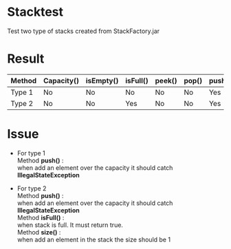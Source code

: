 # Stacktest

Test two type of stacks created from StackFactory.jar

# Result

| Method  | Capacity() | isEmpty() | isFull() | peek() | pop() | push() | size() |
|---------|------------|-----------|----------|--------|-------|--------|--------|
| Type 1  | No         | No        | No       | No     | No    | Yes    | No     |
| Type 2  | No         | No        | Yes      | No     | No    | Yes    | Yes    |

# Issue
- For type 1 <br>
Method <b>push()</b> :<br>
when add an element over the capacity it should catch <b>IllegalStateException</b>

- For type 2<br>
Method <b>push()</b> :<br>
when add an element over the capacity it should catch <b>IllegalStateException</b><br>
Method <b>isFull()</b> :<br>
when stack is full. It must return true.<br>
Method <b>size()</b> :<br>
when add an element in the stack the size should be 1<br>
